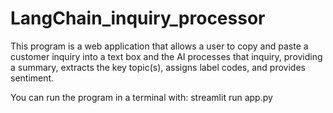 # LangChain_inquiry_processor
This program is a web application that allows a user to copy and paste a customer inquiry into a text box and the AI processes that inquiry, providing a summary, extracts the key topic(s), assigns label codes, and provides sentiment.

You can run the program in a terminal with: streamlit run app.py